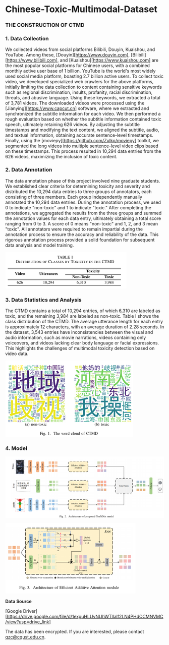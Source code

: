 # Chinese-Toxic-Multimodal-Dataset
### THE CONSTRUCTION OF CTMD

### 1. Data Collection

We collected videos from social platforms Bilibili, Douyin, Kuaishou, and YouTube. Among these, [Douyin][https://www.douyin.com], [Bilibili][https://www.bilibili.com], and [Kuaishou][https://www.kuaishou.com] are the most popular social platforms for Chinese users, with a combined monthly active user base of 1 billion. YouTube is the world's most widely used social media platform, boasting 2.7 billion active users. To collect toxic video, we developed specialized web crawlers for the above platforms, initially limiting the data collection to content containing sensitive keywords such as regional discrimination, insults, profanity, racial discrimination, threats, and abusive language. Using these keywords, we extracted a total of 3,781 videos. The downloaded videos were processed using the [Jianying][https://www.capcut.cn] software, where we extracted and synchronized the subtitle information for each video. We then performed a rough evaluation based on whether the subtitle information contained toxic speech, ultimately retaining 626 videos. By adjusting the subtitle timestamps and modifying the text content, we aligned the subtitle, audio, and textual information, obtaining accurate sentence-level timestamps. Finally, using the [moviepy][https://github.com/Zulko/moviepy]  toolkit, we segmented the long videos into multiple sentence-level video clips based on these timestamps. This process resulted in 10,294 data entries from the 626 videos, maximizing the inclusion of toxic content.

### 2. Data Annotation

The data annotation phase of this project involved nine graduate students. We established clear criteria for determining toxicity and severity and distributed the 10,294 data entries to three groups of annotators, each consisting of three members. Each group independently manually annotated the 10,294 data entries. During the annotation process, we used 0 to indicate "non-toxic" and 1 to indicate "toxic." After completing the annotations, we aggregated the results from the three groups and summed the annotation values for each data entry, ultimately obtaining a total score ranging from 0 to 3. A score of 0 means "non-toxic" and 1, 2, and 3 mean "toxic". All annotators were required to remain impartial during the annotation process to ensure the accuracy and reliability of the data. This rigorous annotation process provided a solid foundation for subsequent data analysis and model training.

![image-20240828231949341](CTMD/fig/fig1.png)

### 3. Data Statistics and Analysis

The CTMD contains a total of 10,294 entries, of which 6,310 are labeled as toxic, and the remaining 3,984 are labeled as non-toxic. Table I shows the class distribution of the CTMD. The average utterance length for each entry is approximately 12 characters, with an average duration of 2.28 seconds. In the dataset, 3,543 entries have inconsistencies between the visual and audio information, such as movie narrations, videos containing only voiceovers, and videos lacking clear body language or facial expressions. This highlights the challenges of multimodal toxicity detection based on video data.

![image-20240828232221119](CTMD/fig/fig2.png)

### 4. Model

![image-20240828232323506](CTMD/fig/ToxMnet.png)

![image-20240828232340136](CTMD/fig/EEA.png)

**Data Source**

[Google Driver][https://drive.google.com/file/d/1exguHLUvNUhWTllalf2LN4PHdCCMNVMC/view?usp=drive_link]

The data has been encrypted. If you are interested, please contact qzc@cqust.edu.cn. 



